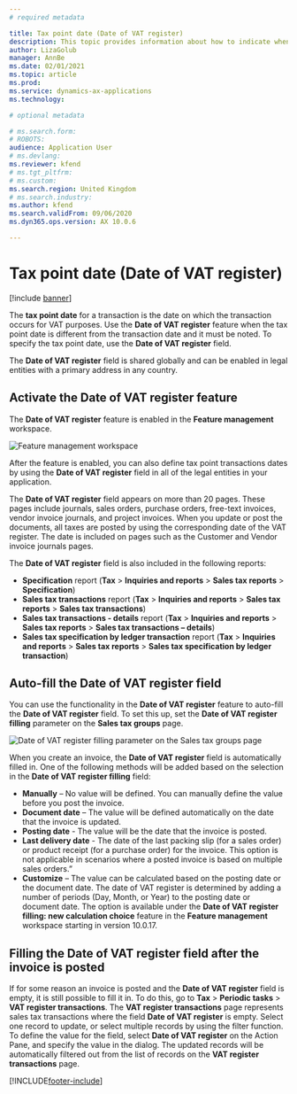 ```yaml
---
# required metadata

title: Tax point date (Date of VAT register)
description: This topic provides information about how to indicate when the tax date is different from the transaction date regarding VAT registration.
author: LizaGolub
manager: AnnBe
ms.date: 02/01/2021
ms.topic: article
ms.prod: 
ms.service: dynamics-ax-applications
ms.technology: 

# optional metadata

# ms.search.form: 
# ROBOTS: 
audience: Application User
# ms.devlang: 
ms.reviewer: kfend
# ms.tgt_pltfrm: 
# ms.custom: 
ms.search.region: United Kingdom
# ms.search.industry: 
ms.author: kfend
ms.search.validFrom: 09/06/2020
ms.dyn365.ops.version: AX 10.0.6

---
```


# Tax point date (Date of VAT register)

[!include [banner](../includes/banner.md)]

The **tax point date** for a transaction is the date on which the transaction occurs for VAT purposes. Use the **Date of VAT register** feature when the tax point date is different from the transaction date and it must be noted. To specify the tax point date, use the **Date of VAT register** field.

The **Date of VAT register** field is shared globally and can be enabled in legal entities with a primary address in any country.

## Activate the Date of VAT register feature

The **Date of VAT register** feature is enabled in the **Feature management** workspace.

![Feature management workspace](./media/date-of-vat-activating.png)

After the feature is enabled, you can also define tax point transactions dates by using the **Date of VAT register** field in all of the legal entities in your application.

The **Date of VAT register** field appears on more than 20 pages. These pages include journals, sales orders, purchase orders, free-text invoices, vendor invoice journals, and project invoices. When you update or post the documents, all taxes are posted by using the corresponding date of the VAT register. The date is included on pages such as the Customer and Vendor invoice journals pages.

The **Date of VAT register** field is also included in the following reports:

- **Specification** report (**Tax** \> **Inquiries and reports** \> **Sales tax reports** \> **Specification**)
- **Sales tax transactions** report (**Tax** \> **Inquiries and reports** \> **Sales tax reports** \> **Sales tax transactions**)
- **Sales tax transactions - details** report (**Tax** \> **Inquiries and reports** \> **Sales tax reports** \> **Sales tax transactions – details**)
- **Sales tax specification by ledger transaction** report (**Tax** \> **Inquiries and reports** \> **Sales tax reports** \> **Sales tax specification by ledger transaction**)

## Auto-fill the **Date of VAT register** field

You can use the functionality in the **Date of VAT register** feature to auto-fill the **Date of VAT register** field. To set this up, set the **Date of VAT register filling** parameter on the **Sales tax groups** page.

![Date of VAT register filling parameter on the Sales tax groups page](./media/date-of-vat-filling.png)

When you create an invoice, the **Date of VAT register** field is automatically filled in. One of the following methods will be added based on the selection in the **Date of VAT register filling** field:

- **Manually** – No value will be defined. You can manually define the value before you post the invoice.
- **Document date** – The value will be defined automatically on the date that the invoice is updated.
- **Posting date** - The value will be the date that the invoice is posted.
- **Last delivery date** - The date of the last packing slip (for a sales order) or product receipt (for a purchase order) for the invoice. This option is not applicable in scenarios where a posted invoice is based on multiple sales orders.”
- **Customize** – The value can be calculated based on the posting date or the document date. The date of VAT register is determined by adding a number of periods (Day, Month, or Year) to the posting date or document date. The option is available under the **Date of VAT register filling: new calculation choice** feature in the **Feature management** workspace starting in version 10.0.17.

## Filling the **Date of VAT register** field after the invoice is posted

If for some reason an invoice is posted and the **Date of VAT register** field is empty, it is still possible to fill it in. To do this, go to **Tax** \> **Periodic tasks** \> **VAT register transactions**. The **VAT register transactions** page represents sales tax transactions where the field **Date of VAT register** is empty. Select one record to update, or select multiple records by using the filter function. To define the value for the field, select **Date of VAT register** on the Action Pane, and specify the value in the dialog. The updated records will be automatically filtered out from the list of records on the **VAT register transactions** page.



[!INCLUDE[footer-include](../../includes/footer-banner.md)]